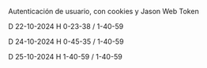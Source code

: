 Autenticación de usuario, con cookies y Jason Web Token

D 22-10-2024 H 0-23-38 / 1-40-59

D 24-10-2024 H 0-45-35 / 1-40-59

D 25-10-2024 H 1-40-59 / 1-40-59
